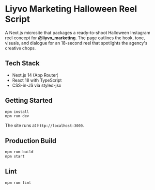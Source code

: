 # Liyvo Marketing Halloween Reel Script

A Next.js microsite that packages a ready-to-shoot Halloween Instagram reel concept for **@liyvo_marketing**. The page outlines the hook, tone, visuals, and dialogue for an 18-second reel that spotlights the agency's creative chops.

## Tech Stack

- Next.js 14 (App Router)
- React 18 with TypeScript
- CSS-in-JS via styled-jsx

## Getting Started

```bash
npm install
npm run dev
```

The site runs at `http://localhost:3000`.

## Production Build

```bash
npm run build
npm start
```

## Lint

```bash
npm run lint
```

